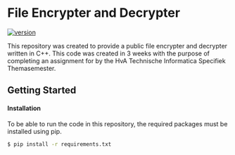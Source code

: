 # File Encrypter and Decrypter
[![version](https://img.shields.io/badge/version-v0.1.0-brightgreen)]()

This repository was created to provide a public file encrypter and decrypter written
in C++. This code was created in 3 weeks with the purpose of completing an assignment for
by the HvA Technische Informatica Specifiek Themasemester.
## Getting Started

#### Installation
To be able to run the code in this repository, the required packages must be installed using pip.
```bash
$ pip install -r requirements.txt
```
